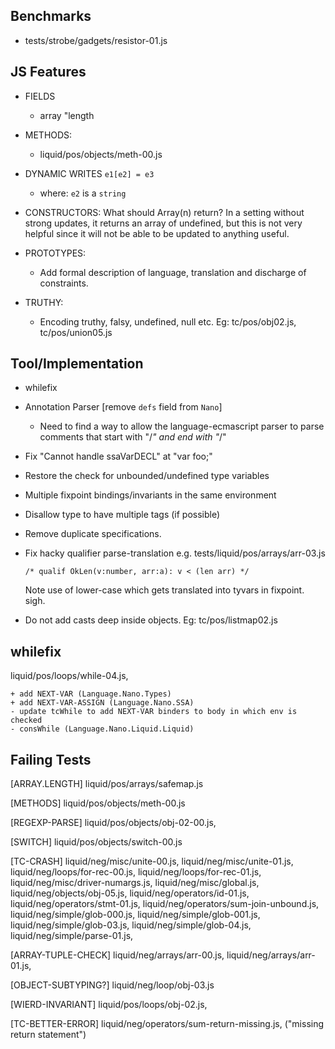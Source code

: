 Benchmarks
----------

  - tests/strobe/gadgets/resistor-01.js


JS Features
-----------

  - FIELDS
    - array "length

  - METHODS:
    - liquid/pos/objects/meth-00.js

  - DYNAMIC WRITES `e1[e2] = e3` 
    - where: `e2` is a `string`

  - CONSTRUCTORS: 
      What should Array(n) return?  In a setting without strong updates, it 
      returns an array of undefined, but this is not very helpful since it will 
      not be able to be updated to anything useful.

  - PROTOTYPES:
    - Add formal description of language, translation and discharge of constraints.

  - TRUTHY:
    - Encoding truthy, falsy, undefined, null etc.
      Eg: tc/pos/obj02.js, tc/pos/union05.js


Tool/Implementation
-------------------

  - whilefix
  
  - Annotation Parser [remove `defs` field from `Nano`]
    - Need to find a way to allow the language-ecmascript parser to parse 
      comments that start with "/*" and end with "*/"

  - Fix "Cannot handle ssaVarDECL" at "var foo;"

  - Restore the check for unbounded/undefined type variables

  - Multiple fixpoint bindings/invariants in the same environment

  - Disallow type to have multiple tags (if possible)

  - Remove duplicate specifications.

  - Fix hacky qualifier parse-translation e.g. tests/liquid/pos/arrays/arr-03.js
        
        /* qualif OkLen(v:number, arr:a): v < (len arr) */

    Note use of lower-case which gets translated into tyvars in fixpoint. sigh.

  - Do not add casts deep inside objects. Eg: tc/pos/listmap02.js 

whilefix
--------

   liquid/pos/loops/while-04.js,

    + add NEXT-VAR (Language.Nano.Types)
    + add NEXT-VAR-ASSIGN (Language.Nano.SSA)
    - update tcWhile to add NEXT-VAR binders to body in which env is checked
    - consWhile (Language.Nano.Liquid.Liquid)

Failing Tests 
-------------

[ARRAY.LENGTH]
  liquid/pos/arrays/safemap.js

[METHODS]
  liquid/pos/objects/meth-00.js

[REGEXP-PARSE]
  liquid/pos/objects/obj-02-00.js,

[SWITCH]
  liquid/pos/objects/switch-00.js


[TC-CRASH]
 liquid/neg/misc/unite-00.js,
 liquid/neg/misc/unite-01.js, 
 liquid/neg/loops/for-rec-00.js,
 liquid/neg/loops/for-rec-01.js,
 liquid/neg/misc/driver-numargs.js,
 liquid/neg/misc/global.js,
 liquid/neg/objects/obj-05.js,
 liquid/neg/operators/id-01.js,
 liquid/neg/operators/stmt-01.js,
 liquid/neg/operators/sum-join-unbound.js,
 liquid/neg/simple/glob-000.js,
 liquid/neg/simple/glob-001.js,
 liquid/neg/simple/glob-03.js,
 liquid/neg/simple/glob-04.js,
 liquid/neg/simple/parse-01.js,

[ARRAY-TUPLE-CHECK]
 liquid/neg/arrays/arr-00.js,
 liquid/neg/arrays/arr-01.js,

[OBJECT-SUBTYPING?]
 liquid/neg/loop/obj-03.js

[WIERD-INVARIANT]
 liquid/pos/loops/obj-02.js,

[TC-BETTER-ERROR]
 liquid/neg/operators/sum-return-missing.js, ("missing return statement")


